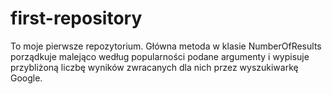 # first-repository
To moje pierwsze repozytorium. Główna metoda w klasie NumberOfResults porządkuje malejąco według popularności podane argumenty i wypisuje przybliżoną liczbę wyników zwracanych dla nich przez wyszukiwarkę Google.
